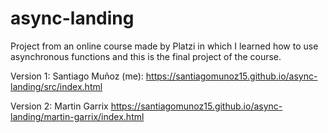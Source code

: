 # async-landing

Project from an online course made by Platzi in which I learned how to use asynchronous functions and this is the final project of the course.

Version 1: Santiago Muñoz (me):
https://santiagomunoz15.github.io/async-landing/src/index.html

Version 2: Martin Garrix
https://santiagomunoz15.github.io/async-landing/martin-garrix/index.html
